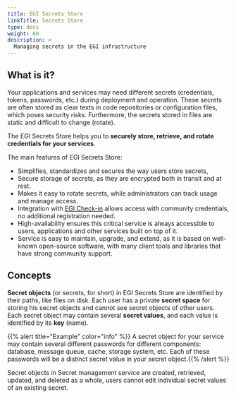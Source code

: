```yaml
---
title: EGI Secrets Store
linkTitle: Secrets Store
type: docs
weight: 60
description: >
  Managing secrets in the EGI infrastructure
---
```


## What is it?

Your applications and services may need different secrets (credentials, tokens,
passwords, etc.) during deployment and operation. These secrets are often
stored as clear texts in code repositories or configuration files, which
poses security risks. Furthermore, the secrets stored in files are static and
difficult to change (rotate).

The EGI Secrets Store helps you to
**securely store, retrieve, and rotate credentials for your services**.

The main features of EGI Secrets Store:

- Simplifies, standardizes and secures the way users store secrets,
- Secure storage of secrets, as they are encrypted both in transit and at rest.
- Makes it easy to rotate secrets, while administrators can track usage and
  manage access.
- Integration with [EGI Check-in](../../aai/check-in/) allows access with
  community credentials, no additional registration needed.
- High-availability ensures this critical service is always accessible to
  users, applications and other services built on top of it.
- Service is easy to maintain, upgrade, and extend, as it is based on
  well-known open-source software, with many client tools and libraries that
  have strong community support.

## Concepts

**Secret objects** (or secrets, for short) in EGI Secrets Store are identified
by their paths, like files on disk. Each user has a private **secret space**
for storing his secret objects and cannot see secret objects of other users.
Each secret object may contain several **secret values**, and each value is
identified by its **key** (name).

{{% alert title="Example" color="info" %}} A secret object for your service
may contain several different passwords for different components: database,
message queue, cache, storage system, etc. Each of these passwords will be a
distinct secret value in your secret object.{{% /alert %}}

Secret objects in Secret management service are created, retrieved, updated,
and deleted as a whole, users cannot edit individual secret values of an
existing secret.
